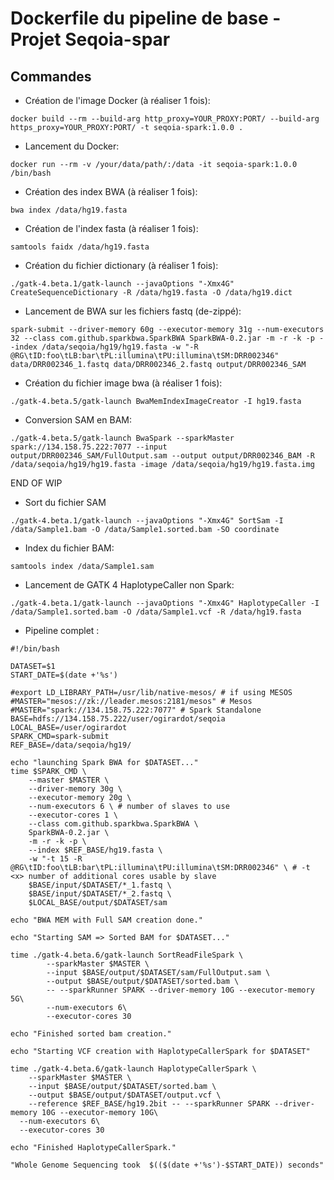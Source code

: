 # Dockerfile du pipeline de base - Projet Seqoia-spar

## Commandes

- Création de l'image Docker (à réaliser 1 fois): 

```
docker build --rm --build-arg http_proxy=YOUR_PROXY:PORT/ --build-arg https_proxy=YOUR_PROXY:PORT/ -t seqoia-spark:1.0.0 .
```

- Lancement du Docker:

```
docker run --rm -v /your/data/path/:/data -it seqoia-spark:1.0.0 /bin/bash
```

- Création des index BWA (à réaliser 1 fois):

```
bwa index /data/hg19.fasta
```

- Création de l'index fasta (à réaliser 1 fois):

```
samtools faidx /data/hg19.fasta
```

- Création du fichier dictionary (à réaliser 1 fois):

```
./gatk-4.beta.1/gatk-launch --javaOptions "-Xmx4G" CreateSequenceDictionary -R /data/hg19.fasta -O /data/hg19.dict
```

- Lancement de BWA sur les fichiers fastq (de-zippé): 

```
spark-submit --driver-memory 60g --executor-memory 31g --num-executors 32 --class com.github.sparkbwa.SparkBWA SparkBWA-0.2.jar -m -r -k -p --index /data/seqoia/hg19/hg19.fasta -w "-R @RG\tID:foo\tLB:bar\tPL:illumina\tPU:illumina\tSM:DRR002346" data/DRR002346_1.fastq data/DRR002346_2.fastq output/DRR002346_SAM
```

- Création du fichier image bwa (à réaliser 1 fois):

```
./gatk-4.beta.5/gatk-launch BwaMemIndexImageCreator -I hg19.fasta
```

- Conversion SAM en BAM:

```
./gatk-4.beta.5/gatk-launch BwaSpark --sparkMaster spark://134.158.75.222:7077 --input output/DRR002346_SAM/FullOutput.sam --output output/DRR002346_BAM -R /data/seqoia/hg19/hg19.fasta -image /data/seqoia/hg19/hg19.fasta.img
```

END OF WIP

- Sort du fichier SAM

```
./gatk-4.beta.1/gatk-launch --javaOptions "-Xmx4G" SortSam -I /data/Sample1.bam -O /data/Sample1.sorted.bam -SO coordinate
```

- Index du fichier BAM:

```
samtools index /data/Sample1.sam
```

- Lancement de GATK 4 HaplotypeCaller non Spark:

```
./gatk-4.beta.1/gatk-launch --javaOptions "-Xmx4G" HaplotypeCaller -I /data/Sample1.sorted.bam -O /data/Sample1.vcf -R /data/hg19.fasta
```


- Pipeline complet : 
```
#!/bin/bash          

DATASET=$1
START_DATE=$(date +'%s')

#export LD_LIBRARY_PATH=/usr/lib/native-mesos/ # if using MESOS
#MASTER="mesos://zk://leader.mesos:2181/mesos" # Mesos
#MASTER="spark://134.158.75.222:7077" # Spark Standalone
BASE=hdfs://134.158.75.222/user/ogirardot/seqoia
LOCAL_BASE=/user/ogirardot
SPARK_CMD=spark-submit
REF_BASE=/data/seqoia/hg19/

echo "launching Spark BWA for $DATASET..."
time $SPARK_CMD \
	--master $MASTER \
	--driver-memory 30g \
	--executor-memory 20g \
	--num-executors 6 \ # number of slaves to use
	--executor-cores 1 \
	--class com.github.sparkbwa.SparkBWA \
	SparkBWA-0.2.jar \
	-m -r -k -p \
	--index $REF_BASE/hg19.fasta \
	-w "-t 15 -R @RG\tID:foo\tLB:bar\tPL:illumina\tPU:illumina\tSM:DRR002346" \ # -t <x> number of additional cores usable by slave
	$BASE/input/$DATASET/*_1.fastq \
	$BASE/input/$DATASET/*_2.fastq \
	$LOCAL_BASE/output/$DATASET/sam

echo "BWA MEM with Full SAM creation done."

echo "Starting SAM => Sorted BAM for $DATASET..."

time ./gatk-4.beta.6/gatk-launch SortReadFileSpark \
        --sparkMaster $MASTER \
        --input $BASE/output/$DATASET/sam/FullOutput.sam \
        --output $BASE/output/$DATASET/sorted.bam \
        -- --sparkRunner SPARK --driver-memory 10G --executor-memory 5G\
        --num-executors 6\
        --executor-cores 30

echo "Finished sorted bam creation."

echo "Starting VCF creation with HaplotypeCallerSpark for $DATASET"

time ./gatk-4.beta.6/gatk-launch HaplotypeCallerSpark \
	--sparkMaster $MASTER \
	--input $BASE/output/$DATASET/sorted.bam \
	--output $BASE/output/$DATASET/output.vcf \
	--reference $REF_BASE/hg19.2bit -- --sparkRunner SPARK --driver-memory 10G --executor-memory 10G\
  --num-executors 6\
  --executor-cores 30

echo "Finished HaplotypeCallerSpark."

"Whole Genome Sequencing took  $(($(date +'%s')-$START_DATE)) seconds"
```
